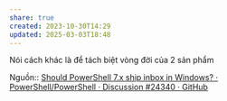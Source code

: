 ```yaml
---
share: true
created: 2023-10-30T14:29
updated: 2025-03-03T18:48
---
```

Nói cách khác là để tách biệt vòng đời của 2 sản phẩm

Nguồn:: [Should PowerShell 7.x ship inbox in Windows? · PowerShell/PowerShell · Discussion #24340 · GitHub](https://github.com/PowerShell/PowerShell/discussions/24340#discussioncomment-11800675)